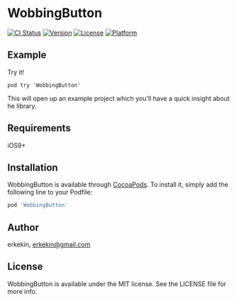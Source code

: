 # WobbingButton

[![CI Status](https://img.shields.io/travis/erkekin/WobbingButton.svg?style=flat)](https://travis-ci.org/erkekin/WobbingButton)
[![Version](https://img.shields.io/cocoapods/v/WobbingButton.svg?style=flat)](https://cocoapods.org/pods/WobbingButton)
[![License](https://img.shields.io/cocoapods/l/WobbingButton.svg?style=flat)](https://cocoapods.org/pods/WobbingButton)
[![Platform](https://img.shields.io/cocoapods/p/WobbingButton.svg?style=flat)](https://cocoapods.org/pods/WobbingButton)

## Example

Try it!

`pod try 'WobbingButton'` 

This will open up an example project which you'll have a quick insight about he library.

## Requirements
iOS9+

## Installation

WobbingButton is available through [CocoaPods](https://cocoapods.org). To install
it, simply add the following line to your Podfile:

```ruby
pod 'WobbingButton'
```

## Author

erkekin, erkekin@gmail.com

## License

WobbingButton is available under the MIT license. See the LICENSE file for more info.
